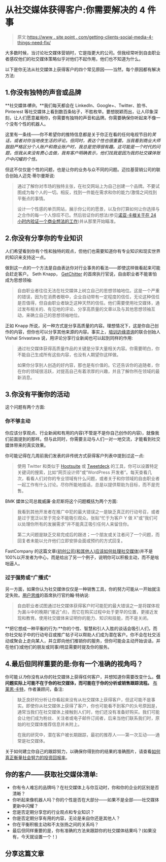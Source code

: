 # 从社交媒体获得客户:你需要解决的 4 件事

> 原文:[https://www . site point . com/getting-clients-social-media-4-things-need-fix/](https://www.sitepoint.com/getting-clients-social-media-4-things-need-fix/)

大多数时候，当讨论社交媒体营销时，它是指更大的公司。但我经常听到自由职业者感叹他们的社交媒体策略似乎对他们不起作用，他们也不知道为什么。

以下是你无法从社交媒体上获得客户的四个常见原因——当然，每个原因都有解决方法:

## 1.你没有独特的声音或品牌

**社交媒体*嘈杂*。**我们每天都会在 LinkedIn、Google+、Twitter、脸书、Pinterest 等社交媒体上看到数百条帖子，不胜枚举。要想脱颖而出，让人印象深刻，让人们愿意雇用你，你需要有独特的声音和品牌。你需要确保你听起来不像一个没有个性的机器人。

这里有一条线——你不希望你的推特信息都是关于你正在看的任何电视节目的*笑话，或者对你当地夜生活的评论。但同时，表达个性也很重要。当我看到商业大师鼓励严格区分个人账户和商业账户时，我总是觉得很有趣。这可能是一个时代的问题，但我从来没有费心去做，我有客户明确表示，他们找我是因为我的社交媒体账户中闪耀的个性。*

但这不仅仅是个性的问题，也是让你的业务与众不同的问题。迈拉基营销公司的联合创始人迈克·蒂尔曼斯说:

> 通过了解你对市场的独特主张，在社交网站上为自己创建一个品牌。不要试图成为每个人的一切。相反，找到一件能在需求和你的能力/激情之间找到平衡点的事情。
> 
> 设计一个性感的单页网站，展示你公司的愿景，以及你打算如何让你选择与之合作的每一个人惊叹不已。然后验证你的想法(参见[诺亚·卡根关于在 24 小时内验证一个商业想法的工作](https://www.youtube.com/watch?v=BwbtSPQ8jAY))并从那里开始瞄准。

## 2.你没有分享你的专业知识

人们希望看到你有个性和独特的观点，但他们也需要知道你有专业知识和现实世界的知识来支持这一点。

做到这一点的一个方法是自由表达你对行业事务的看法——即使这样做看起来可能会赶走客户。 Seth Knapp， [GetChitter](http://www.gogetchitter.com) 的首席执行官说，自由职业者不能害怕成为思想领袖:

> 自由职业者往往无法在社交媒体上树立自己的思想领袖地位。这是一个严重的错误，因为在消费者眼中，企业自动带有一定程度的信任，无论这种信任是否值得，但自由职业者缺乏这种天然的信任。他们需要使用社交媒体，通过发布相关的、有见地的评论、分享高质量的文章以及与其他思想领袖互动，来确立自己的思想领袖地位。

正如 Knapp 所说，另一种方式是分享高质量的内容。理想情况下，这是你自己创作的内容，但你也可以分享其他来源的内容。事实上，[培训边缘咨询](http://www.trainedge.co.in/)的联合创始人 Vishal Srivastava 说，用评论分享行业新闻也可以起到同样的作用:

> 通过社交媒体获得高质量作品的关键是分享大量相关内容。你需要明白，你不能自己生成所有这些内容，也没有人期望你这样做。
> 
> 如果你分享别人创造的好内容，那也是有价值的。它还告诉你的追随者，你在你的领域很活跃，对提高自己有着浓厚的兴趣，并且了解你所在领域的最新消息。

## 3.你没有平衡你的活动

这个问题有两个方面:

### 你不够主动

你应该分享观点、行业新闻和有用的内容(不管是不是你自己创作的内容)，就像我们前面提到的那样。但与此同时，你需要主动与人们一对一地交流，才能看到社交媒体带来的真实效果。

你可能记得在几周前我们发表的非传统方式获得客户列表中提到过这一点:

> 使用 Twitter 和类似于 [Hootsuite](https://hootsuite.com/) 或 [Tweetdeck](https://web.tweetdeck.com/) 的工具，你可以设置特定关键词的搜索，比如“网页设计师”或“WordPress 开发者”。每天查看几次，看看人们对你的专业领域有什么问题，或者关于和你领域的自由职业者一起工作有什么讨论。尽你所能地插话，总是以提供帮助为目标，而不是兜售。

BMK 媒体公司总裁威廉·金尼斯将这个问题概括为两个方面:

> 我看到其他开发者在推广中犯的最大错误之一是缺乏真正的行动号召，或者是过于宽泛以至于完全不能吸引观众。张贴“忙于为客户 Y 做 X”或“我们可以处理你所有的发展需求”并不能真正吸引任何人来留住你。
> 
> 第二大问题是缺乏交易完成后的跟进；一个朋友或关注者问了一个问题，而回复者未能以允许他们立即安排会面或预约的方式回复。

FastCompany 的这篇文章([初创公司(和其他人)应该如何处理社交媒体](http://www.fastcompany.com/3031632/hit-the-ground-running/why-social-media-cant-be-a-marathon-when-youre-a-startup))并不是 100%以开发者为中心，而是给出了另一个例子，说明你可以积极主动，而不是咄咄逼人。

### 过于强势或“广播式”

另一方面，如果你认为社交媒体仅仅是一种销售工具，你的努力可能从一开始就注定失败。[用户思维](http://usersthink.com/)的首席执行官约翰·特纳说:

> 自由职业者试图通过社交媒体获得客户时可能犯的最大错误之一是将媒体视为漏斗中的晚期(“接近”点)，而它在购买过程中处于更早的位置，更接近发现和教育。使用社交媒体来证明你的能力、知识和技能，而不是关闭。

**把它想成一种平衡的行为:**你的个性、智慧和引人入胜的谈话会吸引人们，而你社交帖子中的行动号召或推广帖子可以帮助人们成为潜在客户。你不会在社交活动或聚会上走向某人，并立即向他们推销你的服务，但你可能会主动开始谈话，并在他们(或他们的朋友或同事)明显需要时提及你的服务。

## 4.最后但同样重要的是:你有一个准确的视角吗？

你可能*认为*你没有从你的社交媒体上获得任何客户，并想知道你需要改变什么。**但问题实际上可能不在于你的社交媒体，而可能在于你的分析或销售跟踪流程。** [布莱恩·卡特](http://briancartergroup.com)，作者兼顾问，备注:

> 缺乏良好的分析让你看起来没有从社交媒体上获得客户，但这可能不是事实。即使你从社交媒体上获得了客户，你也可能看不到客户的头号原因是，通常当我们在社交媒体上接触到人们时，他们还没有准备好购买。我们可能会让他们成为粉丝、关注者或电子邮件订阅者，后来当他们联系我们时，原始的社交媒体推荐信息并未附上。
> 
> 在我的研究中，潜在客户被长期跟踪，最初的推荐人——第一次互动——通常是社交媒体。

关于如何建立你自己的跟踪努力，以确保你得到你的结果的准确图片，请查看[如何真正衡量社会努力的投资回报率](https://www.sitepoint.com/really-measure-roi-social-efforts/)。

## 你的客户——获取社交媒体清单:

*   你有令人难忘的品牌吗？在社交媒体上与你互动时，你和你的企业的区别是否清晰？
*   你听起来像机器人吗？你的个性是否在大部分——如果不是全部——社交媒体更新中闪耀？
*   您是否定期分享您的行业观点和专业知识？
*   你是否定期分享有用的内容，无论是来自你还是其他人？
*   你在平衡积极主动和不太张扬之间的关系吗？
*   最后但同样重要的是，你有准确的方法来跟踪你的社交媒体结果吗？(如果没有，今天就设置一个！)

## 分享这篇文章